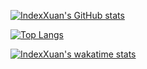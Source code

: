 [![IndexXuan's GitHub stats](https://github-readme-stats.vercel.app/api?username=indexxuan&show_icons=true)](https://github.com/anuraghazra/github-readme-stats)

[![Top Langs](https://github-readme-stats.vercel.app/api/top-langs/?username=indexxuan&layout=compact)](https://github.com/anuraghazra/github-readme-stats)

[![IndexXuan's wakatime stats](https://github-readme-stats.vercel.app/api/wakatime?username=indexxuan&layout=compact)](https://github.com/anuraghazra/github-readme-stats)
